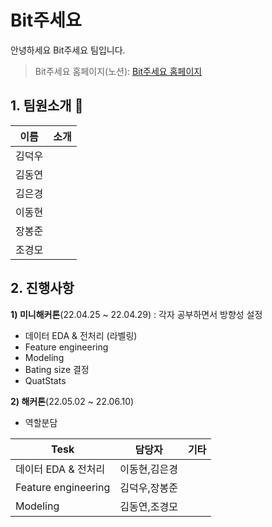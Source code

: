 # Bit주세요

안녕하세요 Bit주세요 팀입니다.


> Bit주세요 홈페이지(노션): [Bit주세요 홈페이지][Bit주세요]

[Bit주세요]:  https://roan-prince-424.notion.site/Bit-572682b84cf4461eadffd8fcec61f14f "Go bit주세요"


## 1. 팀원소개 🍎
| 이름 | 소개 |
| ------ | ---------------------- |
| 김덕우 |  |
| 김동연 |  |
| 김은경 |  |
| 이동현 |  |
| 장봉준 |  |
| 조경모 |  |


## 2. 진행사항
**1) 미니해커톤**(22.04.25 ~ 22.04.29) : 각자 공부하면서 방향성 설정
- 데이터 EDA & 전처리 (라벨링)
- Feature engineering
- Modeling
- Bating size 결정
- QuatStats

**2) 해커톤**(22.05.02 ~ 22.06.10)
- 역할분담

| Tesk | 담당자 | 기타 |
| -------  | ------ | ------|
| 데이터 EDA & 전처리 | 이동현,김은경 |  |
| Feature engineering | 김덕우,장봉준 |  |
| Modeling | 김동연,조경모 |  |





